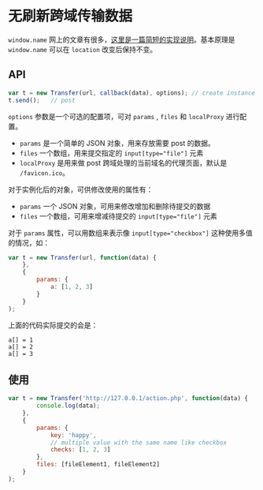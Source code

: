 # 无刷新跨域传输数据

`window.name` 网上的文章有很多，[这里是一篇简短的实现说明](http://www.cnblogs.com/rainman/archive/2011/02/21/1960044.html)。基本原理是 `window.name` 可以在 `location` 改变后保持不变。

## API

```javascript
var t = new Transfer(url, callback(data), options); // create instance
t.send();   // post
```

`options` 参数是一个可选的配置项，可对 `params` , `files` 和 `localProxy` 进行配置。

- `params` 是一个简单的 JSON 对象，用来存放需要 post 的数据。
- `files` 一个数组，用来提交指定的 `input[type="file"]` 元素
- `localProxy` 是用来做 post 跨域处理的当前域名的代理页面，默认是 `/favicon.ico`。

对于实例化后的对象，可供修改使用的属性有：

- `params` 一个 JSON 对象，可用来修改增加和删除待提交的数据
- `files` 一个数组，可用来增减待提交的 `input[type="file"]` 元素

对于 `params` 属性，可以用数组来表示像 `input[type="checkbox"]`  这种使用多值的情况，如：

```javascript
var t = new Transfer(url, function(data) {
    },
    {
        params: {
            a: [1, 2, 3]
        }
    }
);
```

上面的代码实际提交的会是：

```
a[] = 1
a[] = 2
a[] = 3
```

## 使用

```javascript
var t = new Transfer('http://127.0.0.1/action.php', function(data) {
        console.log(data);
    },
    {
        params: {
            key: 'happy',
            // multiple value with the same name like checkbox
            checks: [1, 2, 3]
        },
        files: [fileElement1, fileElement2]
    }
);
```
